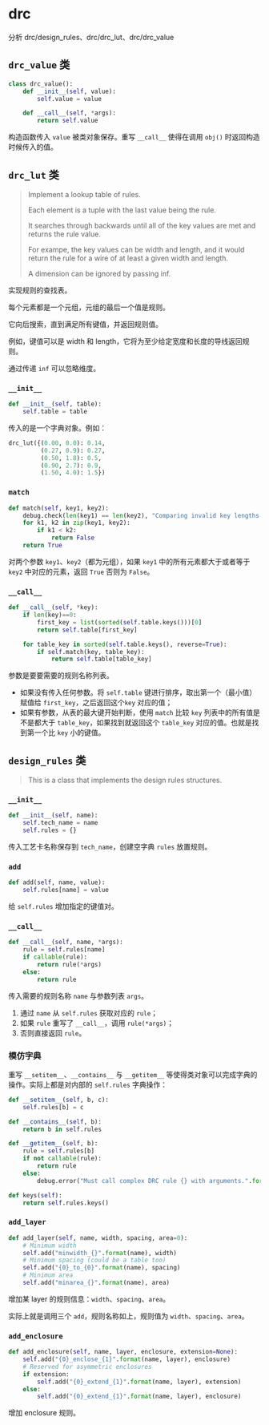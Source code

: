 # drc 

分析 drc/design_rules、drc/drc_lut、drc/drc_value



## `drc_value` 类

```python
class drc_value():
    def __init__(self, value):
        self.value = value

    def __call__(self, *args):
        return self.value
```

构造函数传入 `value` 被类对象保存。重写 `__call__` 使得在调用 `obj()` 时返回构造时候传入的值。



## `drc_lut` 类

> Implement a lookup table of rules. 
>
> Each element is a tuple with the last value being the rule.
>
> It searches through backwards until all of the key values are met and returns the rule value.
>
> For exampe, the key values can be width and length, and it would return the rule for a wire of at least a given width and length.
>
> A dimension can be ignored by passing inf.

实现规则的查找表。

每个元素都是一个元组，元组的最后一个值是规则。

它向后搜索，直到满足所有键值，并返回规则值。

例如，键值可以是 width 和 length，它将为至少给定宽度和长度的导线返回规则。

通过传递 `inf` 可以忽略维度。

### `__init__`

````python
def __init__(self, table):
    self.table = table
````

传入的是一个字典对象。例如：

````python
drc_lut({(0.00, 0.0): 0.14,
         (0.27, 0.9): 0.27,                       
         (0.50, 1.8): 0.5,
         (0.90, 2.7): 0.9,
         (1.50, 4.0): 1.5})
````

### `match`

````python
def match(self, key1, key2):
    debug.check(len(key1) == len(key2), "Comparing invalid key lengths.")
    for k1, k2 in zip(key1, key2):
        if k1 < k2:
            return False
    return True
````

对两个参数 `key1`、`key2`（都为元组），如果 `key1` 中的所有元素都大于或者等于 `key2` 中对应的元素，返回 `True` 否则为 `False`。

### `__call__`

````python
def __call__(self, *key):
    if len(key)==0:
        first_key = list(sorted(self.table.keys()))[0]
        return self.table[first_key]

    for table_key in sorted(self.table.keys(), reverse=True):
        if self.match(key, table_key):
            return self.table[table_key]
````

参数是要要需要的规则名称列表。

- 如果没有传入任何参数。将 `self.table` 键进行排序，取出第一个（最小值）赋值给 `first_key`，之后返回这个`key` 对应的值；
- 如果有参数，从表的最大键开始判断，使用 `match` 比较 `key` 列表中的所有值是不是都大于 `table_key`，如果找到就返回这个 `table_key` 对应的值。也就是找到第一个比 `key` 小的键值。



## `design_rules` 类

> This is a class that implements the design rules structures.

### `__init__`

````python
def __init__(self, name):
    self.tech_name = name
    self.rules = {}
````

传入工艺卡名称保存到 `tech_name`，创建空字典 `rules` 放置规则。

### `add`

````python
def add(self, name, value):
    self.rules[name] = value
````

给 `self.rules` 增加指定的键值对。

### `__call__`

````python
def __call__(self, name, *args):
    rule = self.rules[name]
    if callable(rule):
        return rule(*args)
    else:
        return rule
````

传入需要的规则名称 `name` 与参数列表 `args`。

1. 通过 `name` 从 `self.rules` 获取对应的 `rule`；
2. 如果 `rule` 重写了 `__call__`，调用 `rule(*args)`；
3. 否则直接返回 `rule`。

### 模仿字典

重写 `__setitem__`、`__contains__` 与 `__getitem__` 等使得类对象可以完成字典的操作。实际上都是对内部的 `self.rules` 字典操作：

````python
def __setitem__(self, b, c):
    self.rules[b] = c

def __contains__(self, b):
    return b in self.rules

def __getitem__(self, b):
    rule = self.rules[b]
    if not callable(rule):
        return rule
    else:
        debug.error("Must call complex DRC rule {} with arguments.".format(b),-1)

def keys(self):
    return self.rules.keys()
````

### `add_layer`

````python
def add_layer(self, name, width, spacing, area=0):
    # Minimum width
    self.add("minwidth_{}".format(name), width)
    # Minimum spacing (could be a table too)
    self.add("{0}_to_{0}".format(name), spacing)
    # Minimum area
    self.add("minarea_{}".format(name), area)
````

增加某 layer 的规则信息：`width`、`spacing`、`area`。

实际上就是调用三个 `add`，规则名称如上，规则值为 `width`、`spacing`、`area`。

### `add_enclosure`

````python
def add_enclosure(self, name, layer, enclosure, extension=None):
    self.add("{0}_enclose_{1}".format(name, layer), enclosure)
    # Reserved for asymmetric enclosures
    if extension:
        self.add("{0}_extend_{1}".format(name, layer), extension)
    else:
        self.add("{0}_extend_{1}".format(name, layer), enclosure)
````

增加 enclosure 规则。

